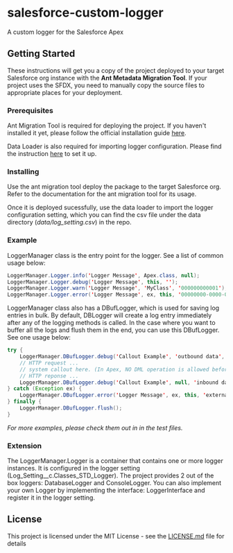 # salesforce-custom-logger

A custom logger for the Salesforce Apex


## Getting Started

These instructions will get you a copy of the project deployed to your target Salesforce org instance with the **Ant Metadata Migration Tool**.
If your project uses the SFDX, you need to manually copy the source files to appropriate places for your deployment.

### Prerequisites

Ant Migration Tool is required for deploying the project.
If you haven't installed it yet, please follow the official installation guide [here](https://developer.salesforce.com/docs/atlas.en-us.daas.meta/daas/forcemigrationtool_container_install.htm).

Data Loader is also required for importing logger configuration.
Please find the instruction [here](https://developer.salesforce.com/page/Data_Loader) to set it up.

### Installing

Use the ant migration tool deploy the package to the target Salesforce org. Refer to the documentation for the ant migration tool for its usage.

Once it is deployed sucessfully, use the data loader to import the logger configuration setting, which you can find the csv file under the data directory (*data/log_setting.csv*) in the repo.

### Example

LoggerManager class is the entry point for the logger. See a list of common usage below:
```java
LoggerManager.Logger.info('Logger Message', Apex.class, null);
LoggerManager.Logger.debug('Logger Message', this, '');
LoggerManager.Logger.warn('Logger Message', 'MyClass', '000000000001');
LoggerManager.Logger.error('Logger Message', ex, this, '00000000-0000-0000-0000-000000000000');
```

LoggerManager class also has a DBufLogger, which is used for saving log entries in bulk. By default, DBLogger will create a log entry immediately after any of the logging methods is called. In the case where you want to buffer all the logs and flush them in the end, you can use this DBufLogger. See one usage below:

```java
try {
    LoggerManager.DBufLogger.debug('Callout Example', 'outbound data', null, this, 'my ref');
    // HTTP request ...
    // system callout here. (In Apex, NO DML operation is allowed before a callout)
    // HTTP reponse ...
    LoggerManager.DBufLogger.debug('Callout Example', null, 'inbound data', this, 'my ref');
} catch (Exception ex) {
    LoggerManager.DBufLogger.error('Logger Message', ex, this, 'external ID');
} finally {
    LoggerManager.DBufLogger.flush();
}
```

*For more examples, please check them out in in the test files.*

### Extension
The LoggerManager.Logger is a container that contains one or more logger instances. It is configured in the logger setting (Log_Setting__c.Classes_STD_Logger).
The project provides 2 out of the box loggers: DatabaseLogger and ConsoleLogger. You can also implement your own Logger by  implementing the interface: LoggerInterface and register it in the logger setting.

## License

This project is licensed under the MIT License - see the [LICENSE.md](LICENSE.md) file for details

